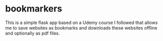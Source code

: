 # bookmarkers

This is a simple flask app based on a Udemy course I followed that allows me to save websites as bookmarks and downloads these websites offline and optionally as pdf files.  

